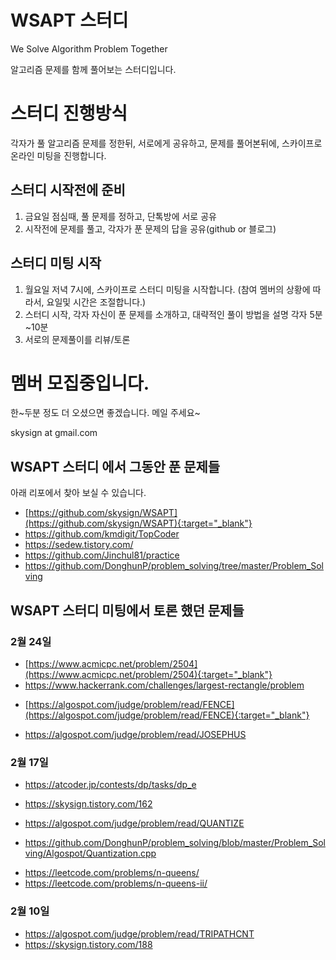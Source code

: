 # WSAPT 스터디
We Solve Algorithm Problem Together

알고리즘 문제를 함께 풀어보는 스터디입니다.

# 스터디 진행방식
각자가 풀 알고리즘 문제를 정한뒤, 서로에게 공유하고, 문제를 풀어본뒤에, 스카이프로 온라인 미팅을 진행합니다.

## 스터디 시작전에 준비
1. 금요일 점심때, 풀 문제를 정하고, 단톡방에 서로 공유
2. 시작전에 문제를 풀고, 각자가 푼 문제의 답을 공유(github or 블로그)

## 스터디 미팅 시작
1. 월요일 저녁 7시에, 스카이프로 스터디 미팅을 시작합니다. (참여 멤버의 상황에 따라서, 요일및 시간은 조절합니다.)
2. 스터디 시작, 각자 자신이 푼 문제를 소개하고, 대략적인 풀이 방법을 설명 각자 5분~10분
3. 서로의 문제풀이를 리뷰/토론

# 멤버 모집중입니다.
한~두분 정도 더 오셨으면 좋겠습니다.
메일 주세요~

skysign at gmail.com

## WSAPT 스터디 에서 그동안 푼 문제들
아래 리포에서 찾아 보실 수 있습니다.
* [https://github.com/skysign/WSAPT](https://github.com/skysign/WSAPT){:target="_blank"}
* https://github.com/kmdigit/TopCoder
* https://sedew.tistory.com/
* https://github.com/Jinchul81/practice
* https://github.com/DonghunP/problem_solving/tree/master/Problem_Solving

## WSAPT 스터디 미팅에서 토론 했던 문제들
### 2월 24일
* [https://www.acmicpc.net/problem/2504](https://www.acmicpc.net/problem/2504){:target="_blank"}
* https://www.hackerrank.com/challenges/largest-rectangle/problem
 - [https://algospot.com/judge/problem/read/FENCE](https://algospot.com/judge/problem/read/FENCE){:target="_blank"}
* https://algospot.com/judge/problem/read/JOSEPHUS

### 2월 17일
* https://atcoder.jp/contests/dp/tasks/dp_e
 - https://skysign.tistory.com/162
* https://algospot.com/judge/problem/read/QUANTIZE
 - https://github.com/DonghunP/problem_solving/blob/master/Problem_Solving/Algospot/Quantization.cpp
* https://leetcode.com/problems/n-queens/
* https://leetcode.com/problems/n-queens-ii/

### 2월 10일
* https://algospot.com/judge/problem/read/TRIPATHCNT
 * https://skysign.tistory.com/188
